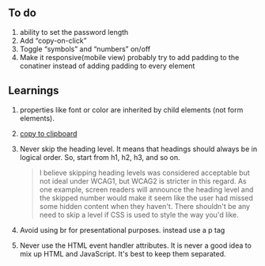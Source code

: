 ## To do

1. ability to set the password length
2. Add “copy-on-click”
3. Toggle “symbols” and “numbers” on/off
4. Make it responsive(mobile view) probably try to add padding to the conatiner instead of adding padding to every element

## Learnings

1. properties like font or color are inherited by child elements (not form elements).
2. [copy to clipboard](https://stackabuse.com/how-to-copy-to-clipboard-in-javascript-with-the-clipboard-api/)
3. Never skip the heading level. It means that headings should always be in logical order. So, start from h1, h2, h3, and so on.

   > I believe skipping heading levels was considered acceptable but not ideal under WCAG1, but WCAG2 is stricter in this regard. As one example, screen readers will announce the heading level and the skipped number would make it seem like the user had missed some hidden content when they haven't. There shouldn't be any need to skip a level if CSS is used to style the way you'd like.

4. Avoid using br for presentational purposes. instead use a p tag

5. Never use the HTML event handler attributes. It is never a good idea to mix up HTML and JavaScript. It's best to keep them separated.
